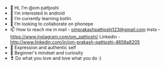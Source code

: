 - 👋 Hi, I’m @om pattjoshi
- 👀 I’m interested in android
- 🌱 I’m currently learning kotlin
- 💞️ I’m looking to collaborate on phonepe
- 📫 How to reach me in mail - omprakashpattjoshi123@gmail.com
                         insta -https://www.instagram.com/om_pattjoshi/
                         Linkedin -http://www.linkedin.com/in/om-prakash-pattjoshi-4658a8205
- 🎂 Expression and authentic self
- 🍏 Beginner's mindset and curiosity
- ❣ Do what you love and love what you do :)


